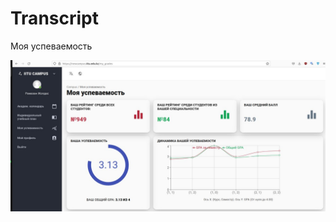 # Transcript
Моя успеваемость

![Image alt](https://github.com/RamazanZholdas/Transcript/raw/main/gpa1.jpg)
